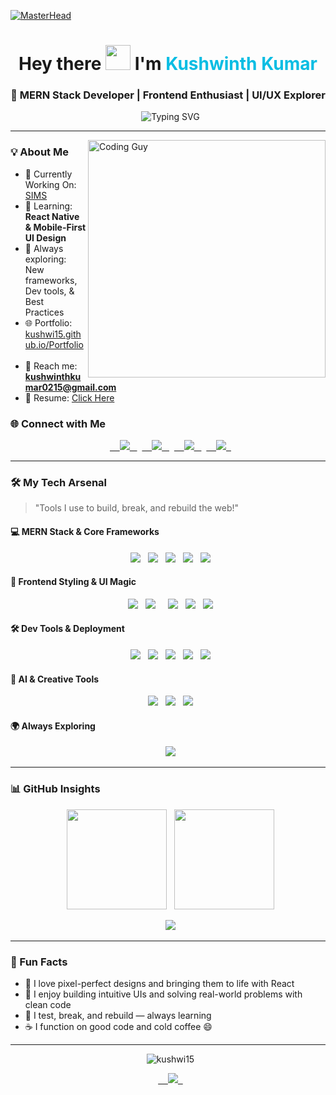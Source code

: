 [![MasterHead](https://user-images.githubusercontent.com/107936455/203690603-726e50ce-2cf6-4b62-82ee-d51ed9100f05.gif)](https://kushwi15.io)

<h1 align="center">Hey there <img src="https://media.giphy.com/media/hvRJCLFzcasrR4ia7z/giphy.gif" height="40px" width="auto"> I'm <span style="color:#0abde3">Kushwinth Kumar</span></h1>
<h3 align="center">🚀 MERN Stack Developer | Frontend Enthusiast | UI/UX Explorer</h3>

<p align="center">
  <img src="https://readme-typing-svg.herokuapp.com?font=Fira+Code&size=22&pause=1000&color=F7F7F7&background=1A1B27FF&center=true&vCenter=true&width=600&lines=Turning+Ideas+into+Interactive+Interfaces;Full-stack+Crafted+with+Care;Code.+Design.+Deploy." alt="Typing SVG" />
</p>

---

<img align="right" alt="Coding Guy" width="380" src="https://media.tenor.com/2uyENRmiUt0AAAAC/coding.gif" />


### 💡 About Me

- 🎯 Currently Working On: [SIMS](https://sims-bdts.vercel.app)  
- 📱 Learning: **React Native & Mobile-First UI Design**  
- 🧠 Always exploring: New frameworks, Dev tools, & Best Practices  
- 🌐 Portfolio: [kushwi15.github.io/Portfolio](https://kushwi15.github.io/Portfolio)  
- 📧 Reach me: **kushwinthkumar0215@gmail.com**  
- 📝 Resume: [Click Here](https://kushwi15.github.io/Resume)  



### 🌐 Connect with Me

<p align="center">
  <a href="https://github.com/kushwi15" target="_blank">
    <img src="https://img.shields.io/badge/GitHub-181717?style=for-the-badge&logo=github&logoColor=white" />
  </a>
  <a href="https://linkedin.com/in/kushwinthkumar" target="_blank">
    <img src="https://img.shields.io/badge/LinkedIn-0A66C2?style=for-the-badge&logo=linkedin&logoColor=white" />
  </a>
  <a href="mailto:kushwinthkumar0215@gmail.com">
    <img src="https://img.shields.io/badge/Gmail-D14836?style=for-the-badge&logo=gmail&logoColor=white" />
  </a>
  <a href="https://instagram.com/k_u_s_h_w_i" target="_blank">
    <img src="https://img.shields.io/badge/Instagram-E4405F?style=for-the-badge&logo=instagram&logoColor=white" />
  </a>
</p>


---

### 🛠️ My Tech Arsenal  
> "Tools I use to build, break, and rebuild the web!"

#### 💻 MERN Stack & Core Frameworks
<p align="center">
  <img src="https://img.shields.io/badge/MongoDB-4EA94B?style=for-the-badge&logo=mongodb&logoColor=white"/>
  <img src="https://img.shields.io/badge/Express.js-000?style=for-the-badge&logo=express&logoColor=white"/>
  <img src="https://img.shields.io/badge/React.js-20232A?style=for-the-badge&logo=react&logoColor=61DAFB"/>
  <img src="https://img.shields.io/badge/Node.js-339933?style=for-the-badge&logo=node.js&logoColor=white"/>
  <img src="https://img.shields.io/badge/React_Native-20232A?style=for-the-badge&logo=react&logoColor=61DAFB"/>
</p>

#### 🎨 Frontend Styling & UI Magic
<p align="center">
  <img src="https://img.shields.io/badge/HTML5-E44D26?style=for-the-badge&logo=html5&logoColor=white"/>
  <img src="https://img.shields.io/badge/CSS3-1572B6?style=for-the-badge&logo=css3&logoColor=white"/>
    <img src="https://img.shields.io/badge/Bootstrap-6f42c1?style=for-the-badge&logo=bootstrap&logoColor=white"/>
  <img src="https://img.shields.io/badge/JavaScript-FFD700?style=for-the-badge&logo=javascript&logoColor=black"/>
  <img src="https://img.shields.io/badge/TypeScript-20232A?style=for-the-badge&logo=typescript&logoColor=3178C6"/>
</p>


#### 🛠️ Dev Tools & Deployment
<p align="center">
  <img src="https://img.shields.io/badge/Vercel-000?style=for-the-badge&logo=vercel&logoColor=white"/>
  <img src="https://img.shields.io/badge/Render-46E3B7?style=for-the-badge&logo=render&logoColor=white"/>
  <img src="https://img.shields.io/badge/Netlify-00C7B7?style=for-the-badge&logo=netlify&logoColor=white"/>
  <img src="https://img.shields.io/badge/Postman-FF6C37?style=for-the-badge&logo=postman&logoColor=white"/>
  <img src="https://img.shields.io/badge/VSCode-007ACC?style=for-the-badge&logo=visual-studio-code&logoColor=white"/>
</p>

#### 🧠 AI & Creative Tools
<p align="center">
  <img src="https://img.shields.io/badge/ChatGPT-10A37F?style=for-the-badge&logo=openai&logoColor=white"/>
  <img src="https://img.shields.io/badge/Figma-000?style=for-the-badge&logo=figma&logoColor=white"/>
  <img src="https://img.shields.io/badge/Canva-00C4CC?style=for-the-badge&logo=canva&logoColor=white"/>
</p>

#### 🌍 Always Exploring
<p align="center">
  <img src="https://img.shields.io/badge/Git-GitHub-181717?style=for-the-badge&logo=github&logoColor=white"/>
</p>

---

### 📊 GitHub Insights

<div align="center">
  <img src="https://github-readme-stats.vercel.app/api?username=kushwi15&show_icons=true&theme=radical" height="160px"/>
  <img src="https://github-readme-stats.vercel.app/api/top-langs/?username=kushwi15&layout=compact&theme=radical" height="160px"/>
</div>

<p align="center">
  <img src="https://github-readme-streak-stats.herokuapp.com/?user=kushwi15&theme=radical" />
</p>

---

### 🎯 Fun Facts

- 🧩 I love pixel-perfect designs and bringing them to life with React  
- 💬 I enjoy building intuitive UIs and solving real-world problems with clean code  
- 🧪 I test, break, and rebuild — always learning  
- ☕ I function on good code and cold coffee 😄  

---

<p align="center">
  <img src="https://komarev.com/ghpvc/?username=kushwi15&label=Profile%20Views&color=blueviolet&style=flat-square" alt="kushwi15" />
</p>

<p align="center">
  <a href="https://github.com/kushwi15?tab=repositories">
    <img src="https://img.shields.io/badge/Explore%20My%20Projects-%F0%9F%92%BB-blue?style=for-the-badge" />
  </a>
</p>
